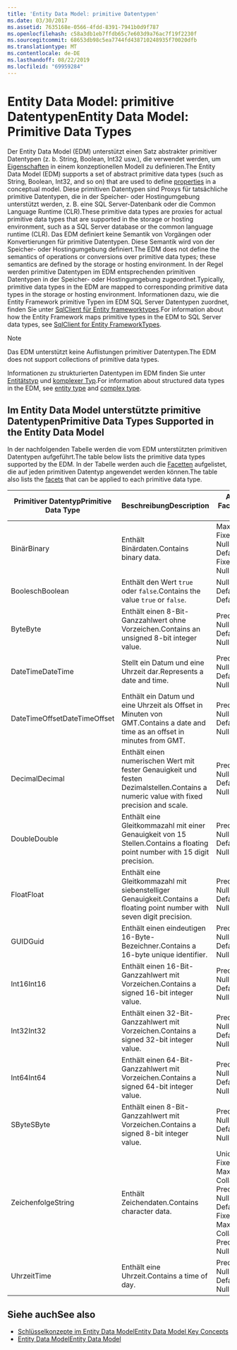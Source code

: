 ```yaml
---
title: 'Entity Data Model: primitive Datentypen'
ms.date: 03/30/2017
ms.assetid: 7635168e-0566-4fdd-8391-7941b0d9f787
ms.openlocfilehash: c58a3db1eb7ffdb65c7e603d9a76ac7f19f2230f
ms.sourcegitcommit: 68653db98c5ea7744fd438710248935f70020dfb
ms.translationtype: MT
ms.contentlocale: de-DE
ms.lasthandoff: 08/22/2019
ms.locfileid: "69959284"
---
```

# <a name="entity-data-model-primitive-data-types"></a><span data-ttu-id="3cfad-102">Entity Data Model: primitive Datentypen</span><span class="sxs-lookup"><span data-stu-id="3cfad-102">Entity Data Model: Primitive Data Types</span></span>
<span data-ttu-id="3cfad-103">Der Entity Data Model (EDM) unterstützt einen Satz abstrakter primitiver Datentypen (z. b. String, Boolean, Int32 usw.), die verwendet werden, um [Eigenschaften](../../../../docs/framework/data/adonet/property.md) in einem konzeptionellen Modell zu definieren.</span><span class="sxs-lookup"><span data-stu-id="3cfad-103">The Entity Data Model (EDM) supports a set of abstract primitive data types (such as String, Boolean, Int32, and so on) that are used to define [properties](../../../../docs/framework/data/adonet/property.md) in a conceptual model.</span></span> <span data-ttu-id="3cfad-104">Diese primitiven Datentypen sind Proxys für tatsächliche primitive Datentypen, die in der Speicher- oder Hostingumgebung unterstützt werden, z. B. eine SQL Server-Datenbank oder die Common Language Runtime (CLR).</span><span class="sxs-lookup"><span data-stu-id="3cfad-104">These primitive data types are proxies for actual primitive data types that are supported in the storage or hosting environment, such as a SQL Server database or the common language runtime (CLR).</span></span> <span data-ttu-id="3cfad-105">Das EDM definiert keine Semantik von Vorgängen oder Konvertierungen für primitive Datentypen. Diese Semantik wird von der Speicher- oder Hostingumgebung definiert.</span><span class="sxs-lookup"><span data-stu-id="3cfad-105">The EDM does not define the semantics of operations or conversions over primitive data types; these semantics are defined by the storage or hosting environment.</span></span> <span data-ttu-id="3cfad-106">In der Regel werden primitive Datentypen im EDM entsprechenden primitiven Datentypen in der Speicher- oder Hostingumgebung zugeordnet.</span><span class="sxs-lookup"><span data-stu-id="3cfad-106">Typically, primitive data types in the EDM are mapped to corresponding primitive data types in the storage or hosting environment.</span></span> <span data-ttu-id="3cfad-107">Informationen dazu, wie die Entity Framework primitive Typen im EDM SQL Server Datentypen zuordnet, finden Sie unter [SqlClient für Entity frameworktypes](../../../../docs/framework/data/adonet/ef/sqlclient-for-ef-types.md).</span><span class="sxs-lookup"><span data-stu-id="3cfad-107">For information about how the Entity Framework maps primitive types in the EDM to SQL Server data types, see [SqlClient for Entity FrameworkTypes](../../../../docs/framework/data/adonet/ef/sqlclient-for-ef-types.md).</span></span>  
  
> [!NOTE]
> <span data-ttu-id="3cfad-108">Das EDM unterstützt keine Auflistungen primitiver Datentypen.</span><span class="sxs-lookup"><span data-stu-id="3cfad-108">The EDM does not support collections of primitive data types.</span></span>  
  
 <span data-ttu-id="3cfad-109">Informationen zu strukturierten Datentypen im EDM finden Sie unter [Entitätstyp](../../../../docs/framework/data/adonet/entity-type.md) und [komplexer Typ](../../../../docs/framework/data/adonet/complex-type.md).</span><span class="sxs-lookup"><span data-stu-id="3cfad-109">For information about structured data types in the EDM, see [entity type](../../../../docs/framework/data/adonet/entity-type.md) and [complex type](../../../../docs/framework/data/adonet/complex-type.md).</span></span>  
  
## <a name="primitive-data-types-supported-in-the-entity-data-model"></a><span data-ttu-id="3cfad-110">Im Entity Data Model unterstützte primitive Datentypen</span><span class="sxs-lookup"><span data-stu-id="3cfad-110">Primitive Data Types Supported in the Entity Data Model</span></span>  
 <span data-ttu-id="3cfad-111">In der nachfolgenden Tabelle werden die vom EDM unterstützten primitiven Datentypen aufgeführt.</span><span class="sxs-lookup"><span data-stu-id="3cfad-111">The table below lists the primitive data types supported by the EDM.</span></span> <span data-ttu-id="3cfad-112">In der Tabelle werden auch die [Facetten](../../../../docs/framework/data/adonet/facet.md) aufgelistet, die auf jeden primitiven Datentyp angewendet werden können.</span><span class="sxs-lookup"><span data-stu-id="3cfad-112">The table also lists the [facets](../../../../docs/framework/data/adonet/facet.md) that can be applied to each primitive data type.</span></span>  
  
|<span data-ttu-id="3cfad-113">Primitiver Datentyp</span><span class="sxs-lookup"><span data-stu-id="3cfad-113">Primitive Data Type</span></span>|<span data-ttu-id="3cfad-114">Beschreibung</span><span class="sxs-lookup"><span data-stu-id="3cfad-114">Description</span></span>|<span data-ttu-id="3cfad-115">Anwendbare Facets</span><span class="sxs-lookup"><span data-stu-id="3cfad-115">Applicable Facets</span></span>|  
|-------------------------|-----------------|-----------------------|  
|<span data-ttu-id="3cfad-116">Binär</span><span class="sxs-lookup"><span data-stu-id="3cfad-116">Binary</span></span>|<span data-ttu-id="3cfad-117">Enthält Binärdaten.</span><span class="sxs-lookup"><span data-stu-id="3cfad-117">Contains binary data.</span></span>|<span data-ttu-id="3cfad-118">MaxLength, FixedLength, Nullable, Default</span><span class="sxs-lookup"><span data-stu-id="3cfad-118">MaxLength, FixedLength, Nullable, Default</span></span>|  
|<span data-ttu-id="3cfad-119">Boolesch</span><span class="sxs-lookup"><span data-stu-id="3cfad-119">Boolean</span></span>|<span data-ttu-id="3cfad-120">Enthält den Wert `true` oder `false`.</span><span class="sxs-lookup"><span data-stu-id="3cfad-120">Contains the value `true` or `false`.</span></span>|<span data-ttu-id="3cfad-121">Nullable, Default</span><span class="sxs-lookup"><span data-stu-id="3cfad-121">Nullable, Default</span></span>|  
|<span data-ttu-id="3cfad-122">Byte</span><span class="sxs-lookup"><span data-stu-id="3cfad-122">Byte</span></span>|<span data-ttu-id="3cfad-123">Enthält einen 8-Bit-Ganzzahlwert ohne Vorzeichen.</span><span class="sxs-lookup"><span data-stu-id="3cfad-123">Contains an unsigned 8-bit integer value.</span></span>|<span data-ttu-id="3cfad-124">Precision, Nullable, Default</span><span class="sxs-lookup"><span data-stu-id="3cfad-124">Precision, Nullable, Default</span></span>|  
|<span data-ttu-id="3cfad-125">DateTime</span><span class="sxs-lookup"><span data-stu-id="3cfad-125">DateTime</span></span>|<span data-ttu-id="3cfad-126">Stellt ein Datum und eine Uhrzeit dar.</span><span class="sxs-lookup"><span data-stu-id="3cfad-126">Represents a date and time.</span></span>|<span data-ttu-id="3cfad-127">Precision, Nullable, Default</span><span class="sxs-lookup"><span data-stu-id="3cfad-127">Precision, Nullable, Default</span></span>|  
|<span data-ttu-id="3cfad-128">DateTimeOffset</span><span class="sxs-lookup"><span data-stu-id="3cfad-128">DateTimeOffset</span></span>|<span data-ttu-id="3cfad-129">Enthält ein Datum und eine Uhrzeit als Offset in Minuten von GMT.</span><span class="sxs-lookup"><span data-stu-id="3cfad-129">Contains a date and time as an offset in minutes from GMT.</span></span>|<span data-ttu-id="3cfad-130">Precision, Nullable, Default</span><span class="sxs-lookup"><span data-stu-id="3cfad-130">Precision, Nullable, Default</span></span>|  
|<span data-ttu-id="3cfad-131">Decimal</span><span class="sxs-lookup"><span data-stu-id="3cfad-131">Decimal</span></span>|<span data-ttu-id="3cfad-132">Enthält einen numerischen Wert mit fester Genauigkeit und festen Dezimalstellen.</span><span class="sxs-lookup"><span data-stu-id="3cfad-132">Contains a numeric value with fixed precision and scale.</span></span>|<span data-ttu-id="3cfad-133">Precision, Nullable, Default</span><span class="sxs-lookup"><span data-stu-id="3cfad-133">Precision, Nullable, Default</span></span>|  
|<span data-ttu-id="3cfad-134">Double</span><span class="sxs-lookup"><span data-stu-id="3cfad-134">Double</span></span>|<span data-ttu-id="3cfad-135">Enthält eine Gleitkommazahl mit einer Genauigkeit von 15 Stellen.</span><span class="sxs-lookup"><span data-stu-id="3cfad-135">Contains a floating point number with 15 digit precision.</span></span>|<span data-ttu-id="3cfad-136">Precision, Nullable, Default</span><span class="sxs-lookup"><span data-stu-id="3cfad-136">Precision, Nullable, Default</span></span>|  
|<span data-ttu-id="3cfad-137">Float</span><span class="sxs-lookup"><span data-stu-id="3cfad-137">Float</span></span>|<span data-ttu-id="3cfad-138">Enthält eine Gleitkommazahl mit siebenstelliger Genauigkeit.</span><span class="sxs-lookup"><span data-stu-id="3cfad-138">Contains a floating point number with seven digit precision.</span></span>|<span data-ttu-id="3cfad-139">Precision, Nullable, Default</span><span class="sxs-lookup"><span data-stu-id="3cfad-139">Precision, Nullable, Default</span></span>|  
|<span data-ttu-id="3cfad-140">GUID</span><span class="sxs-lookup"><span data-stu-id="3cfad-140">Guid</span></span>|<span data-ttu-id="3cfad-141">Enthält einen eindeutigen 16-Byte-Bezeichner.</span><span class="sxs-lookup"><span data-stu-id="3cfad-141">Contains a 16-byte unique identifier.</span></span>|<span data-ttu-id="3cfad-142">Precision, Nullable, Default</span><span class="sxs-lookup"><span data-stu-id="3cfad-142">Precision, Nullable, Default</span></span>|  
|<span data-ttu-id="3cfad-143">Int16</span><span class="sxs-lookup"><span data-stu-id="3cfad-143">Int16</span></span>|<span data-ttu-id="3cfad-144">Enthält einen 16-Bit-Ganzzahlwert mit Vorzeichen.</span><span class="sxs-lookup"><span data-stu-id="3cfad-144">Contains a signed 16-bit integer value.</span></span>|<span data-ttu-id="3cfad-145">Precision, Nullable, Default</span><span class="sxs-lookup"><span data-stu-id="3cfad-145">Precision, Nullable, Default</span></span>|  
|<span data-ttu-id="3cfad-146">Int32</span><span class="sxs-lookup"><span data-stu-id="3cfad-146">Int32</span></span>|<span data-ttu-id="3cfad-147">Enthält einen 32-Bit-Ganzzahlwert mit Vorzeichen.</span><span class="sxs-lookup"><span data-stu-id="3cfad-147">Contains a signed 32-bit integer value.</span></span>|<span data-ttu-id="3cfad-148">Precision, Nullable, Default</span><span class="sxs-lookup"><span data-stu-id="3cfad-148">Precision, Nullable, Default</span></span>|  
|<span data-ttu-id="3cfad-149">Int64</span><span class="sxs-lookup"><span data-stu-id="3cfad-149">Int64</span></span>|<span data-ttu-id="3cfad-150">Enthält einen 64-Bit-Ganzzahlwert mit Vorzeichen.</span><span class="sxs-lookup"><span data-stu-id="3cfad-150">Contains a signed 64-bit integer value.</span></span>|<span data-ttu-id="3cfad-151">Precision, Nullable, Default</span><span class="sxs-lookup"><span data-stu-id="3cfad-151">Precision, Nullable, Default</span></span>|  
|<span data-ttu-id="3cfad-152">SByte</span><span class="sxs-lookup"><span data-stu-id="3cfad-152">SByte</span></span>|<span data-ttu-id="3cfad-153">Enthält einen 8-Bit-Ganzzahlwert mit Vorzeichen.</span><span class="sxs-lookup"><span data-stu-id="3cfad-153">Contains a signed 8-bit integer value.</span></span>|<span data-ttu-id="3cfad-154">Precision, Nullable, Default</span><span class="sxs-lookup"><span data-stu-id="3cfad-154">Precision, Nullable, Default</span></span>|  
|<span data-ttu-id="3cfad-155">Zeichenfolge</span><span class="sxs-lookup"><span data-stu-id="3cfad-155">String</span></span>|<span data-ttu-id="3cfad-156">Enthält Zeichendaten.</span><span class="sxs-lookup"><span data-stu-id="3cfad-156">Contains character data.</span></span>|<span data-ttu-id="3cfad-157">Unicode, FixedLength, MaxLength, Collation, Precision, Nullable, Default</span><span class="sxs-lookup"><span data-stu-id="3cfad-157">Unicode, FixedLength, MaxLength, Collation, Precision, Nullable, Default</span></span>|  
|<span data-ttu-id="3cfad-158">Uhrzeit</span><span class="sxs-lookup"><span data-stu-id="3cfad-158">Time</span></span>|<span data-ttu-id="3cfad-159">Enthält eine Uhrzeit.</span><span class="sxs-lookup"><span data-stu-id="3cfad-159">Contains a time of day.</span></span>|<span data-ttu-id="3cfad-160">Precision, Nullable, Default</span><span class="sxs-lookup"><span data-stu-id="3cfad-160">Precision, Nullable, Default</span></span>|  
  
## <a name="see-also"></a><span data-ttu-id="3cfad-161">Siehe auch</span><span class="sxs-lookup"><span data-stu-id="3cfad-161">See also</span></span>

- [<span data-ttu-id="3cfad-162">Schlüsselkonzepte im Entity Data Model</span><span class="sxs-lookup"><span data-stu-id="3cfad-162">Entity Data Model Key Concepts</span></span>](../../../../docs/framework/data/adonet/entity-data-model-key-concepts.md)
- [<span data-ttu-id="3cfad-163">Entity Data Model</span><span class="sxs-lookup"><span data-stu-id="3cfad-163">Entity Data Model</span></span>](../../../../docs/framework/data/adonet/entity-data-model.md)
